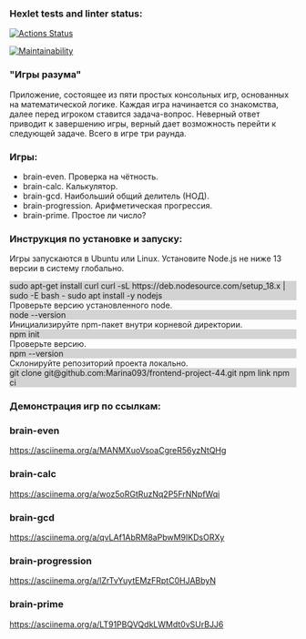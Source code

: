 ### Hexlet tests and linter status:
[![Actions Status](https://github.com/Marina093/frontend-project-44/workflows/hexlet-check/badge.svg)](https://github.com/Marina093/frontend-project-44/actions)

[![Maintainability](https://api.codeclimate.com/v1/badges/76506b906eeaaa2fa5ad/maintainability)](https://codeclimate.com/github/Marina093/frontend-project-44/maintainability) 

### "Игры разума"
Приложение, состоящее из пяти простых консольных игр, основанных на математической логике. 
Каждая игра начинается со знакомства, далее перед игроком ставится задача-вопрос. Неверный ответ приводит к завершению игры, верный дает возможность перейти к следующей задаче. Всего в игре три раунда.

### Игры:
<ul>
 <li>brain-even. Проверка на чётность.</li>
 <li>brain-calc. Калькулятор.</li>
 <li>brain-gcd. Hаибольший общий делитель (НОД).</li>
 <li>brain-progression. Арифметическая прогрессия.</li>
 <li>brain-prime. Простое ли число?</li>
</ul>

### Инструкция по установке и запуску:
Игры запускаются в Ubuntu или Linux. 
Установите Node.js не ниже 13 версии в систему глобально.
<div style="background: lightgrey; box-sizing: border-box;">sudo apt-get install curl
curl -sL https://deb.nodesource.com/setup_18.x | sudo -E bash -
sudo apt install -y nodejs</div>
Проверьте версию установленного node.
<div style="background: lightgrey; box-sizing: border-box;">node --version</div>
Инициализируйте npm-пакет внутри корневой директории.
<div style="background: lightgrey; box-sizing: border-box;">npm init</div> 
Проверьте версию. 
<div style="background: lightgrey; box-sizing: border-box;">npm --version</div> 
Склонируйте репозиторий проекта локально. 
<div style="background: lightgrey; box-sizing: border-box;">git clone git@github.com:Marina093/frontend-project-44.git
npm link
npm ci</div>

### Демонстрация игр по ссылкам:

### brain-even
https://asciinema.org/a/MANMXuoVsoaCgreR56yzNtQHg
### brain-calc
https://asciinema.org/a/woz5oRGtRuzNq2P5FrNNpfWqi
### brain-gcd
https://asciinema.org/a/qvLAf1AbRM8aPbwM9IKDsORXy
### brain-progression
https://asciinema.org/a/lZrTvYuytEMzFRptC0HJABbyN
### brain-prime
https://asciinema.org/a/LT91PBQVQdkLWMdt0vSUrBJJ6 
